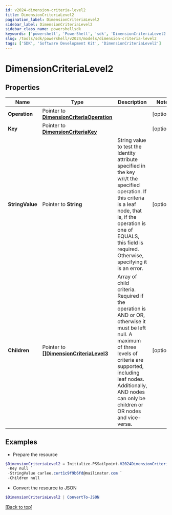 ```yaml
---
id: v2024-dimension-criteria-level2
title: DimensionCriteriaLevel2
pagination_label: DimensionCriteriaLevel2
sidebar_label: DimensionCriteriaLevel2
sidebar_class_name: powershellsdk
keywords: ['powershell', 'PowerShell', 'sdk', 'DimensionCriteriaLevel2'] 
slug: /tools/sdk/powershell/v2024/models/dimension-criteria-level2
tags: ['SDK', 'Software Development Kit', 'DimensionCriteriaLevel2']
---
```



# DimensionCriteriaLevel2

## Properties

Name | Type | Description | Notes
------------ | ------------- | ------------- | -------------
**Operation** |  Pointer to [**DimensionCriteriaOperation**](dimension-criteria-operation) |  | [optional] 
**Key** |  Pointer to [**DimensionCriteriaKey**](dimension-criteria-key) |  | [optional] 
**StringValue** |  Pointer to **String** | String value to test the Identity attribute specified in the key w/r/t the specified operation. If this criteria is a leaf node, that is, if the operation is one of EQUALS, this field is required. Otherwise, specifying it is an error. | [optional] 
**Children** |  Pointer to [**[]DimensionCriteriaLevel3**](dimension-criteria-level3) | Array of child criteria. Required if the operation is AND or OR, otherwise it must be left null. A maximum of three levels of criteria are supported, including leaf nodes. Additionally, AND nodes can only be children or OR nodes and vice-versa. | [optional] 

## Examples

- Prepare the resource
```powershell
$DimensionCriteriaLevel2 = Initialize-PSSailpoint.V2024DimensionCriteriaLevel2  -Operation null `
 -Key null `
 -StringValue carlee.cert1c9f9b6fd@mailinator.com `
 -Children null
```

- Convert the resource to JSON
```powershell
$DimensionCriteriaLevel2 | ConvertTo-JSON
```


[[Back to top]](#) 

